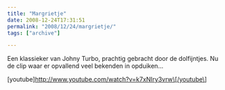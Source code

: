 ```yaml
---
title: "Margrietje"
date: 2008-12-24T17:31:51
permalink: "2008/12/24/margrietje/"
tags: ["archive"]

---
```

Een klassieker van Johny Turbo, prachtig gebracht door de dolfijntjes. Nu de clip waar er opvallend veel bekenden in opduiken…

\[youtube\]<http://www.youtube.com/watch?v=k7xNIry3vrw\[/youtube\>]
